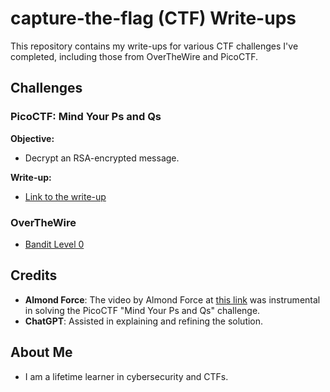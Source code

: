 # capture-the-flag (CTF) Write-ups

This repository contains my write-ups for various CTF challenges I've completed, including those from OverTheWire and PicoCTF.

## Challenges

### PicoCTF: Mind Your Ps and Qs

**Objective:**
- Decrypt an RSA-encrypted message.

**Write-up:**
- [Link to the write-up](picoCTF/mind_your_ps_and_qs/README.md)

### OverTheWire

- [Bandit Level 0](overthewire/bandit/README.md)

## Credits

- **Almond Force**: The video by Almond Force at [this link](https://youtu.be/17SYQieisMA) was instrumental in solving the PicoCTF "Mind Your Ps and Qs" challenge.
- **ChatGPT**: Assisted in explaining and refining the solution.

## About Me

- I am a lifetime learner in cybersecurity and CTFs.
